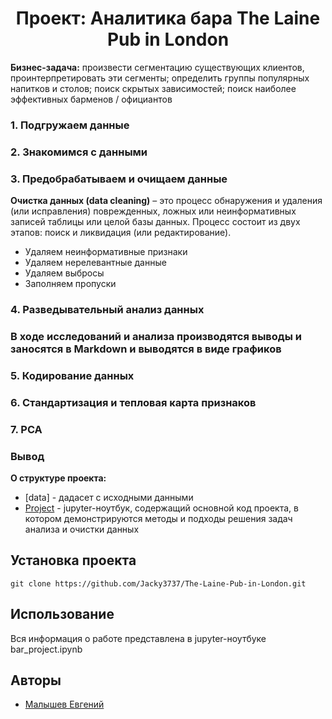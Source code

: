 ﻿# <center> Проект: Аналитика бара The Laine Pub in London
**Бизнес-задача:** произвести сегментацию существующих клиентов, проинтерпретировать эти сегменты; определить группы популярных напитков и столов; поиск скрытых зависимостей; поиск наиболее эффективных барменов / официантов

### 1. Подгружаем данные

### 2. Знакомимся с данными

### 3. Предобрабатываем и очищаем данные
**Очистка данных (data cleaning)** – это процесс обнаружения и удаления (или исправления) поврежденных, ложных или неинформативных записей таблицы или целой базы данных. Процесс состоит из двух этапов: поиск и ликвидация (или редактирование).

- Удаляем неинформативные признаки
- Удаляем нерелевантные данные
- Удаляем выбросы
- Заполняем пропуски

### 4. Разведывательный анализ данных
### **В ходе исследований и анализа производятся выводы и заносятся в Markdown и выводятся в виде графиков** 

### 5. Кодирование данных

### 6. Стандартизация и тепловая карта признаков

### 7. РСА

### Вывод

**О структуре проекта:**
* [data] - дадасет с исходными данными
* [Project](./bar_project.ipynb) - jupyter-ноутбук, содержащий основной код проекта, в котором демонстрируются методы и подходы решения задач анализа и очистки данных

## Установка проекта

```
git clone https://github.com/Jacky3737/The-Laine-Pub-in-London.git
```

## Использование
Вся информация о работе представлена в jupyter-ноутбуке bar_project.ipynb

## Авторы

* [Малышев Евгений](https://vk.com/id_jacky)
